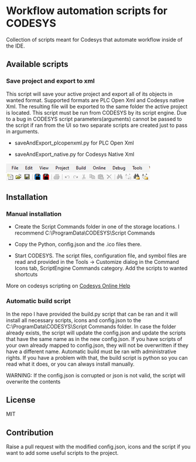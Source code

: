 # Workflow automation scripts for CODESYS

Collection of scripts meant for Codesys that automate workflow inside of the IDE.

## Available scripts

### Save project and export to xml

This script will save your active project and export all of its objects in wanted format. Supported formats are PLC Open Xml and Codesys native Xml. The resulting file will be exported to the same folder the active project is located. This script must be run from CODESYS by its script engine.
Due to a bug in CODESYS script parameters(arguments) cannot be passed to the script if ran from the UI so two separate scripts are created just to pass in arguments.

* saveAndExport_plcopenxml.py for PLC Open Xml

* saveAndExport_native.py for Codesys Native Xml

![screenshot of the script buttons](toolbarExample.png)

## Installation

### Manual installation

* Create the Script Commands folder in one of the storage locations. I recommend C:\ProgramData\CODESYS\Script Commands

* Copy the Python, config.json and the .ico files there.

* Start CODESYS. The script files, configuration file, and symbol files are read and provided in the Tools -> Customize dialog in the Command Icons tab, ScriptEngine Commands category. Add the scripts to wanted shortcuts

More on codesys scripting on [Codesys Online Help](https://help.codesys.com/webapp/_cds_struct_using_scripts;product=codesys;version=3.5.16.0)

### Automatic build script

In the repo I have provided the build.py script that can be ran and it will install all necessary scripts, icons and config.json to the C:\ProgramData\CODESYS\Script Commands folder. In case the folder already exists, the script will update the config.json and update the scripts that have the same name as in the new config.json. If you have scripts of your own already mapped to config.json, they will not be overwritten if they have a different name. Automatic build must be ran with administrative rights. If you have a problem with that, the build script is python so you can read what it does, or you can always install manually.

WARNING: If the config.json is corrupted or json is not valid, the script will overwrite the contents

## License

MIT

## Contribution

Raise a pull request with the modified config.json, icons and the script if you want to add some useful scripts to the project.
 